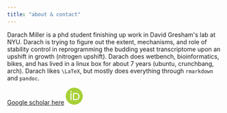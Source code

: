 ```yaml
---
title: "about & contact"
---
```


Da<span style="unicode-bidi:bidi-override;direction:rtl;">car</span>h
Mi<span style="unicode-bidi:bidi-override;direction:rtl;">rell</span>
is a phd student finishing up work in David Gresham's lab at NYU.
Darach is trying to figure out the extent, mechanisms, and role
of stability control in reprogramming the budding yeast transcriptome
upon an upshift in growth (nitrogen upshift).
Darach does wetbench, bioinformatics, bikes, and has lived in a 
linux box for about 7 years (ubuntu, crunchbang, arch).
Darach likes `\LaTeX`, but mostly does everything through 
`rmarkdown` and `pandoc`.

[Google scholar here](https://scholar.google.com/citations?user=KhpQTgUAAAAJ)
<a href="http://orcid.org/0000-0002-2264-7900" target="_blank" class="imglink">
<img src="orcid.png">
</a>

<!--contact philosophy
--->
